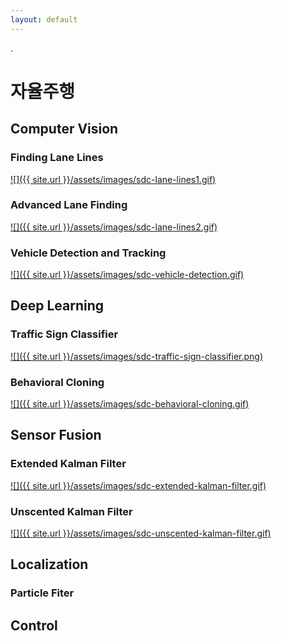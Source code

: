 ```yaml
---
layout: default
---
```

.

# 자율주행

## Computer Vision
### Finding Lane Lines 
[![]({{ site.url }}/assets/images/sdc-lane-lines1.gif)](https://github.com/bt22dr/CarND-LaneLines-P1/blob/master/writeup.md)

### Advanced Lane Finding 
[![]({{ site.url }}/assets/images/sdc-lane-lines2.gif)](https://github.com/bt22dr/CarND-Advanced-Lane-Lines/blob/master/writeup_report.md)

### Vehicle Detection and Tracking 
[![]({{ site.url }}/assets/images/sdc-vehicle-detection.gif)](https://github.com/bt22dr/CarND-Vehicle-Detection/blob/master/writeup.md)



## Deep Learning
### Traffic Sign Classifier 
[![]({{ site.url }}/assets/images/sdc-traffic-sign-classifier.png)](https://github.com/bt22dr/CarND-Traffic-Sign-Classifier-Project/blob/master/writeup.md)

### Behavioral Cloning 
[![]({{ site.url }}/assets/images/sdc-behavioral-cloning.gif)](https://github.com/bt22dr/CarND-Behavioral-Cloning-P3/blob/master/writeup_report.md)



## Sensor Fusion
### Extended Kalman Filter 
[![]({{ site.url }}/assets/images/sdc-extended-kalman-filter.gif)](https://docs.google.com/document/d/12nUA9S5EXvxq-sbqcCNWuDsEI3MT-zG1ROP9oxKDbxQ/edit?usp=sharing)

### Unscented Kalman Filter 
[![]({{ site.url }}/assets/images/sdc-unscented-kalman-filter.gif)](https://docs.google.com/document/d/1MZHKUmk9UQ5LpyH34vTZHAlN4rcvP0ANnT3cky5msdg/edit?usp=sharing)



## Localization
### Particle Fiter



## Control

